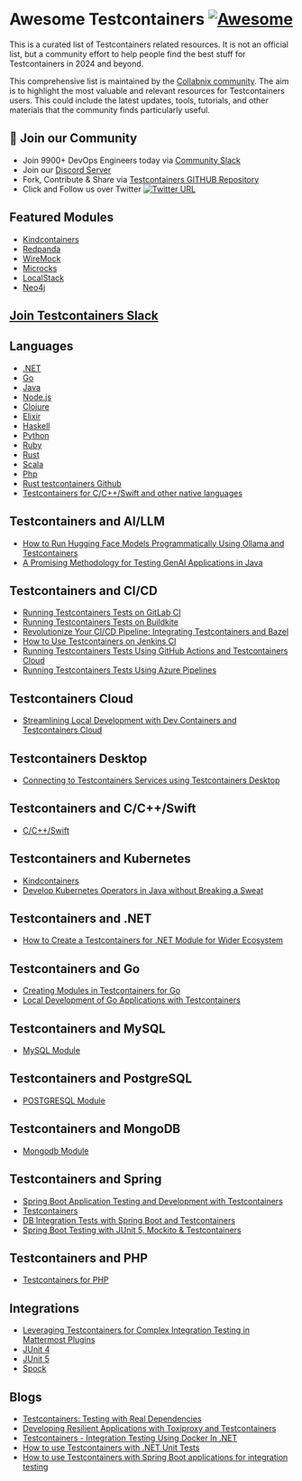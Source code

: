 # Awesome Testcontainers [![Awesome](https://awesome.re/badge.svg)](https://awesome.re)

This is a curated list of Testcontainers related resources. It is not an official list, but a community effort to help people find the best stuff for Testcontainers in 2024 and beyond. 

This comprehensive list is maintained by the [Collabnix community](https://collabnix.com). The aim is to highlight the most valuable and relevant resources for Testcontainers users. This could include the latest updates, tools, tutorials, and other materials that the community finds particularly useful.

## 📝 Join our Community

- Join 9900+ DevOps Engineers today via [Community Slack](https://launchpass.com/collabnix)
- Join our [Discord Server](https://discord.gg/QEkCXAXYSe)
- Fork, Contribute & Share via [Testcontainers GITHUB Repository](https://github.com/collabnix/awesome-testcontainers)
-  Click and Follow us over Twitter [![Twitter URL](https://img.shields.io/twitter/url/https/twitter.com/fold_left.svg?style=social&label=Follow%20%40collabnix)](https://twitter.com/collabnix)


## Featured Modules

- [Kindcontainers](https://testcontainers.com/modules/kindcontainer/)
- [Redpanda](https://testcontainers.com/modules/redpanda/?_gl=1*tx5nlv*_up*MQ..*_ga*NDc3OTEzOTU1LjE3Mjg1MzgzNDg.*_ga_22TYV8FBPD*MTcyODUzODM0Ni4xLjEuMTcyODUzODM4OS4wLjAuMA..)
- [WireMock](https://testcontainers.com/modules/wiremock/?_gl=1*tx5nlv*_up*MQ..*_ga*NDc3OTEzOTU1LjE3Mjg1MzgzNDg.*_ga_22TYV8FBPD*MTcyODUzODM0Ni4xLjEuMTcyODUzODM4OS4wLjAuMA..)
- [Microcks](https://testcontainers.com/modules/microcks/?_gl=1*tx5nlv*_up*MQ..*_ga*NDc3OTEzOTU1LjE3Mjg1MzgzNDg.*_ga_22TYV8FBPD*MTcyODUzODM0Ni4xLjEuMTcyODUzODM4OS4wLjAuMA..)
- [LocalStack](https://testcontainers.com/modules/localstack/?_gl=1*mpexma*_up*MQ..*_ga*NDc3OTEzOTU1LjE3Mjg1MzgzNDg.*_ga_22TYV8FBPD*MTcyODUzODM0Ni4xLjEuMTcyODUzODM4OS4wLjAuMA..)
- [Neo4j](https://testcontainers.com/modules/neo4j/?_gl=1*mpexma*_up*MQ..*_ga*NDc3OTEzOTU1LjE3Mjg1MzgzNDg.*_ga_22TYV8FBPD*MTcyODUzODM0Ni4xLjEuMTcyODUzODM4OS4wLjAuMA..)

## [Join Testcontainers Slack](https://testcontainers.slack.com/join/shared_invite/zt-2mivltr8m-Qz1_A7XMV79kQ8TPqMEIdw#/shared-invite/email)


## Languages

- [.NET](https://dotnet.testcontainers.org/)
- [Go](https://golang.testcontainers.org/)
- [Java](https://java.testcontainers.org/)
- [Node.js](https://node.testcontainers.org/)
- [Clojure](https://cljdoc.org/d/clj-test-containers/clj-test-containers/)
- [Elixir](https://github.com/testcontainers/testcontainers-elixir)
- [Haskell](https://github.com/testcontainers/testcontainers-hs)
- [Python](https://testcontainers-python.readthedocs.io/en/latest/)
- [Ruby](https://github.com/testcontainers/testcontainers-ruby)
- [Rust](https://docs.rs/testcontainers/latest/testcontainers/)
- [Scala](https://github.com/testcontainers/testcontainers-scala/)
- [Php](https://github.com/testcontainers/testcontainers-php)
- [Rust testcontainers Github](https://github.com/testcontainers/testcontainers-rs)
- [Testcontainers for C/C++/Swift and other native languages](https://testcontainers.github.io/testcontainers-native/)


## Testcontainers and AI/LLM

- [How to Run Hugging Face Models Programmatically Using Ollama and Testcontainers](https://www.docker.com/blog/how-to-run-hugging-face-models-programmatically-using-ollama-and-testcontainers/)
- [A Promising Methodology for Testing GenAI Applications in Java](https://www.docker.com/blog/testing-genai-applications-in-java/)


## Testcontainers and CI/CD

- [Running Testcontainers Tests on GitLab CI](https://www.docker.com/blog/running-testcontainers-tests-on-gitlab-ci/)
- [Running Testcontainers Tests on Buildkite](https://www.docker.com/blog/running-testcontainers-tests-on-buildkite/)
- [Revolutionize Your CI/CD Pipeline: Integrating Testcontainers and Bazel](https://www.docker.com/blog/revolutionize-your-ci-cd-pipeline-integrating-testcontainers-and-bazel)
- [How to Use Testcontainers on Jenkins CI](https://www.docker.com/blog/how-to-use-testcontainers-on-jenkins-ci/)
- [Running Testcontainers Tests Using GitHub Actions and Testcontainers Cloud](https://www.docker.com/blog/running-testcontainers-tests-using-github-actions/)
- [Running Testcontainers Tests Using Azure Pipelines](https://www.docker.com/blog/running-testcontainers-tests-using-azure-pipelines/)

## Testcontainers Cloud

- [Streamlining Local Development with Dev Containers and Testcontainers Cloud](https://www.docker.com/blog/streamlining-local-development-with-dev-containers-and-testcontainers-cloud/)

## Testcontainers Desktop

- [Connecting to Testcontainers Services using Testcontainers Desktop](https://www.docker.com/blog/connecting-to-testcontainers-services-using-testcontainers-desktop/)


## Testcontainers and C/C++/Swift

- [C/C++/Swift](https://github.com/testcontainers/testcontainers-native)

## Testcontainers and Kubernetes

- [Kindcontainers](https://github.com/dajudge/kindcontainer)
- [Develop Kubernetes Operators in Java without Breaking a Sweat](https://www.docker.com/blog/develop-kubernetes-operators-in-java-without-breaking-a-sweat/)

## Testcontainers and .NET

- [How to Create a Testcontainers for .NET Module for Wider Ecosystem](https://www.docker.com/blog/how-to-create-a-testcontainers-for-net-module-for-wider-ecosystem/)


## Testcontainers and Go

- [Creating Modules in Testcontainers for Go](https://www.docker.com/blog/creating-modules-in-testcontainers-go/)
- [Local Development of Go Applications with Testcontainers](https://www.docker.com/blog/local-development-of-go-applications-with-testcontainers/)
  
## Testcontainers and MySQL

- [MySQL Module](https://java.testcontainers.org/modules/databases/mysql/)

## Testcontainers and PostgreSQL

- [POSTGRESQL Module](https://testcontainers.com/modules/postgresql/)

 ## Testcontainers and MongoDB

- [Mongodb Module](https://java.testcontainers.org/modules/databases/mongodb/)

## Testcontainers and Spring 

- [Spring Boot Application Testing and Development with Testcontainers](https://www.docker.com/blog/spring-boot-application-testing-and-development-with-testcontainers/)
- [Testcontainers](https://docs.spring.io/spring-boot/reference/testing/testcontainers.html)
- [DB Integration Tests with Spring Boot and Testcontainers](https://www.baeldung.com/spring-boot-testcontainers-integration-test)
- [Spring Boot Testing with JUnit 5, Mockito & Testcontainers](https://www.udemy.com/course/testing-spring-boot-application-with-junit-and-mockito/?utm_source=adwords&utm_medium=udemyads&utm_campaign=Search_DSA_GammaCatchall_NonP_la.EN_cc.ROW-English&campaigntype=Search&portfolio=ROW-English&language=EN&product=Course&test=&audience=DSA&topic=&priority=Gamma&utm_content=deal4584&utm_term=_._ag_169801645584_._ad_700876640599_._kw__._de_c_._dm__._pl__._ti_dsa-1456167871416_._li_1010294_._pd__._&matchtype=&gad_source=1&gclid=Cj0KCQjw05i4BhDiARIsAB_2wfBV3T77cwg6TIJR4WSTJ4gzD3SjWjJj8zeWCVtVouif3tGm017PfYcaAjPOEALw_wcB&couponCode=2021PM25)

## Testcontainers and PHP

- [Testcontainers for PHP](https://opencodeco.github.io/testcontainers-php/)
  

## Integrations

- [Leveraging Testcontainers for Complex Integration Testing in Mattermost Plugins](https://www.docker.com/blog/leveraging-testcontainers-for-complex-integration-testing-in-mattermost-plugins/)
- [JUnit 4](https://java.testcontainers.org/test_framework_integration/junit_4/)
- [JUnit 5](https://java.testcontainers.org/test_framework_integration/junit_5/)
- [Spock](https://java.testcontainers.org/test_framework_integration/spock/)

## Blogs

- [Testcontainers: Testing with Real Dependencies](https://www.docker.com/blog/testcontainers-testing-with-real-dependencies/)
- [Developing Resilient Applications with Toxiproxy and Testcontainers](https://www.docker.com/blog/developing-resilient-applications-with-toxiproxy-and-testcontainers/)
- [Testcontainers - Integration Testing Using Docker In .NET](https://www.milanjovanovic.tech/blog/testcontainers-integration-testing-using-docker-in-dotnet)
- [How to use Testcontainers with .NET Unit Tests](https://blog.jetbrains.com/dotnet/2023/10/24/how-to-use-testcontainers-with-dotnet-unit-tests/)
- [How to use Testcontainers with Spring Boot applications for integration testing](https://bell-sw.com/blog/how-to-use-testcontainers-with-spring-boot-applications-for-integration-testing/)

